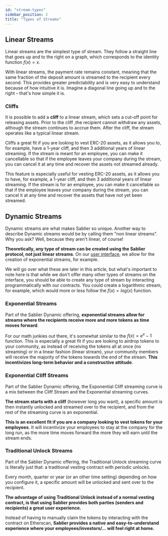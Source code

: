 ```yaml
---
id: "stream-types"
sidebar_position: 2
title: "Types of Streams"
---
```


## Linear Streams

Linear streams are the simplest type of stream. They follow a straight line that goes up and to the right on a graph,
which corresponds to the identity function $f(x) = x$.

With linear streams, the payment rate remains constant, meaning that the same fraction of the deposit amount is streamed
to the recipient every second. This provides greater predictability and is very easy to understand because of how
intuitive it is. Imagine a diagonal line going up and to the right – that's how simple it is.

### Cliffs

It is possible to add a **cliff** to a linear stream, which sets a cut-off point for releasing assets. Prior to the
cliff ,the recipient cannot withdraw any assets, although the stream continues to accrue them. After the cliff, the
stream operates like a typical linear stream.

Cliffs a great fit if you are looking to vest ERC-20 assets, as it allows you to, for example, have a 1-year cliff, and
then 3 additional years of linear streaming. If the stream is meant for an employee, you can make it cancellable so that
if the employee leaves your company during the stream, you can cancel it at any time and recover the assets not streamed
already.

This feature is especially useful for vesting ERC-20 assets, as it allows you to have, for example, a 1-year cliff, and
then 3 additional years of linear streaming. If the stream is for an employee, you can make it cancellable so that if
the employee leaves your company during the stream, you can cancel it at any time and recover the assets that have not
yet been streamed.

## Dynamic Streams

Dynamic streams are what makes Sablier so unique. Another way to describe Dynamic streams would be by calling them "non
linear streams". Why you ask? Well, because they aren't linear, of course!

**Theoretically, any type of stream can be created using the Sablier protocol, not just linear streams**. On our
[user interface](https://app.sablier.com), we allow for the creation of exponential streams, for example.

We will go over what these are later in this article, but what's important to note here is that while we don't offer
many other types of streams on the interface, you should be able to create any type of stream by interacting
programmatically with our contracts. You could create a logarithmic stream, for example, which would more or less follow
the $f(x) = log(x)$ function.

### Exponential Streams

Part of the Sablier Dynamic offering, **exponential streams allow for streams where the recipients receive more and more
tokens as time moves forward**.

For our math junkies out there, it's somewhat similar to the $f(x) = e^x - 1$ function. This is especially a great fit
if you are looking to airdrop tokens to your community, as instead of receiving the tokens all at once (no streaming) or
in a linear fashion (linear stream), your community members will receive the majority of the tokens towards the end of
the stream. **This incentivizes long-term behavior and a constructive attitude**.

### Exponential Cliff Streams

Part of the Sablier Dynamic offering, the Exponential Cliff streaming curve is a mix between the Cliff Stream and the
Exponential streaming curves.

**The stream starts with a cliff** (however long you want), a specific amount is then instantly unlocked and streamed
over to the recipient, and from the rest of the streaming curve is an exponential.

**This is an excellent fit if you are a company looking to vest tokens for your employees**. It will incentivize your
employees to stay at the company for the long run, as the more time moves forward the more they will earn until the
stream ends.

### Traditional Unlock Streams

Part of the Sablier Dynamic offering, the Traditional Unlock streaming curve is literally just that: a traditional
vesting contract with periodic unlocks.

Every month, quarter or year (or an other time setting) depending on how you configure it, a specific amount will be
unlocked and sent over to the recipient.

**The advantage of using Traditional Unlock instead of a normal vesting contract, is that using Sablier provides both
parties (senders and recipients) a great user experience.**

Instead of having to manually claim the tokens by interacting with the contract on Etherscan, **Sablier provides a
native and easy-to-understand experience where your employees/investors/… will feel right at home.**
